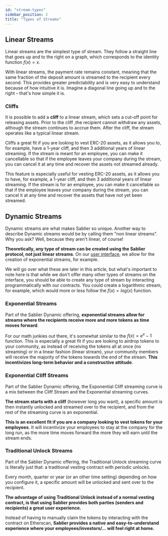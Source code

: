 ```yaml
---
id: "stream-types"
sidebar_position: 2
title: "Types of Streams"
---
```


## Linear Streams

Linear streams are the simplest type of stream. They follow a straight line that goes up and to the right on a graph,
which corresponds to the identity function $f(x) = x$.

With linear streams, the payment rate remains constant, meaning that the same fraction of the deposit amount is streamed
to the recipient every second. This provides greater predictability and is very easy to understand because of how
intuitive it is. Imagine a diagonal line going up and to the right – that's how simple it is.

### Cliffs

It is possible to add a **cliff** to a linear stream, which sets a cut-off point for releasing assets. Prior to the
cliff ,the recipient cannot withdraw any assets, although the stream continues to accrue them. After the cliff, the
stream operates like a typical linear stream.

Cliffs a great fit if you are looking to vest ERC-20 assets, as it allows you to, for example, have a 1-year cliff, and
then 3 additional years of linear streaming. If the stream is meant for an employee, you can make it cancellable so that
if the employee leaves your company during the stream, you can cancel it at any time and recover the assets not streamed
already.

This feature is especially useful for vesting ERC-20 assets, as it allows you to have, for example, a 1-year cliff, and
then 3 additional years of linear streaming. If the stream is for an employee, you can make it cancellable so that if
the employee leaves your company during the stream, you can cancel it at any time and recover the assets that have not
yet been streamed.

## Dynamic Streams

Dynamic streams are what makes Sablier so unique. Another way to describe Dynamic streams would be by calling them "non
linear streams". Why you ask? Well, because they aren't linear, of course!

**Theoretically, any type of stream can be created using the Sablier protocol, not just linear streams**. On our
[user interface](https://app.sablier.com), we allow for the creation of exponential streams, for example.

We will go over what these are later in this article, but what's important to note here is that while we don't offer
many other types of streams on the interface, you should be able to create any type of stream by interacting
programmatically with our contracts. You could create a logarithmic stream, for example, which would more or less follow
the $f(x) = log(x)$ function.

### Exponential Streams

Part of the Sablier Dynamic offering, **exponential streams allow for streams where the recipients receive more and more
tokens as time moves forward**.

For our math junkies out there, it's somewhat similar to the $f(x) = e^x - 1$ function. This is especially a great fit
if you are looking to airdrop tokens to your community, as instead of receiving the tokens all at once (no streaming) or
in a linear fashion (linear stream), your community members will receive the majority of the tokens towards the end of
the stream. **This incentivizes long-term behavior and a constructive attitude**.

### Exponential Cliff Streams

Part of the Sablier Dynamic offering, the Exponential Cliff streaming curve is a mix between the Cliff Stream and the
Exponential streaming curves.

**The stream starts with a cliff** (however long you want), a specific amount is then instantly unlocked and streamed
over to the recipient, and from the rest of the streaming curve is an exponential.

**This is an excellent fit if you are a company looking to vest tokens for your employees**. It will incentivize your
employees to stay at the company for the long run, as the more time moves forward the more they will earn until the
stream ends.

### Traditional Unlock Streams

Part of the Sablier Dynamic offering, the Traditional Unlock streaming curve is literally just that: a traditional
vesting contract with periodic unlocks.

Every month, quarter or year (or an other time setting) depending on how you configure it, a specific amount will be
unlocked and sent over to the recipient.

**The advantage of using Traditional Unlock instead of a normal vesting contract, is that using Sablier provides both
parties (senders and recipients) a great user experience.**

Instead of having to manually claim the tokens by interacting with the contract on Etherscan, **Sablier provides a
native and easy-to-understand experience where your employees/investors/… will feel right at home.**
